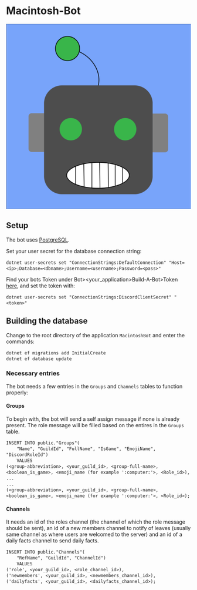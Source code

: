 # Macintosh-Bot
![Macintosh-logo](bot_logo.png)
## Setup

The bot uses [PostgreSQL](https://www.postgresql.org/).

Set your user secret for the database connection string:
```
dotnet user-secrets set "ConnectionStrings:DefaultConnection" "Host=<ip>;Database=<dbname>;Username=<username>;Password=<pass>"
```
Find your bots Token under Bot><your_application>Build-A-Bot>Token [here](https://discord.com/developers/applications/), and set the token with:
```
dotnet user-secrets set "ConnectionStrings:DiscordClientSecret" "<token>"
```

## Building the database
Change to the root directory of the application `MacintoshBot` and enter the commands:
```
dotnet ef migrations add InitialCreate
dotnet ef database update
```

### Necessary entries
The bot needs a few entries in the `Groups` and `Channels` tables to function properly:

#### Groups
To begin with, the bot will send a self assign message if none is already present. The role message will be filled based on the entires in the `Groups` table.
```
INSERT INTO public."Groups"(
	"Name", "GuildId", "FullName", "IsGame", "EmojiName", "DiscordRoleId")
	VALUES 
(<group-abbreviation>, <your_guild_id>, <group-full-name>, <boolean_is_game>, <emoji_name (for example ':computer:'>, <Role_id>),
...
...
(<group-abbreviation>, <your_guild_id>, <group-full-name>, <boolean_is_game>, <emoji_name (for example ':computer:'>, <Role_id>);
```

#### Channels
It needs an id of the roles channel (the channel of which the role message should be sent), an id of a new members channel to notify of leaves (usually same channel as where users are welcomed to the server) and an id of a daily facts channel to send daily facts.
```
INSERT INTO public."Channels"(
	"RefName", "GuildId", "ChannelId")
	VALUES
('role', <your_guild_id>, <role_channel_id>),
('newmembers', <your_guild_id>, <newmembers_channel_id>),
('dailyfacts', <your_guild_id>, <dailyfacts_channel_id>);
```
